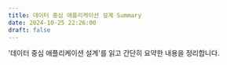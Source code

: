 ```yaml
---
title: 데이터 중심 애플리케이션 설계 Summary
date: 2024-10-25 22:26:00
draft: false
---
```


'데이터 중심 애플리케이션 설계'를 읽고 간단히 요약한 내용을 정리합니다.
